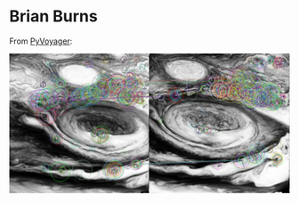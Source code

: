 # Brian Burns

From [PyVoyager](https://github.com/bburns/PyVoyager): 

![](https://github.com/bburns/PyVoyager/blob/main/images/C1637948_matching.jpg)
